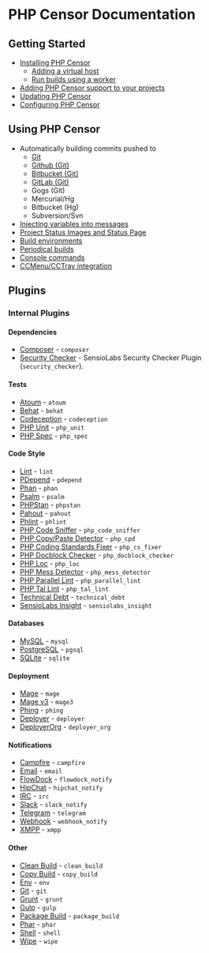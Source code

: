 PHP Censor Documentation
========================

Getting Started
---------------

* [Installing PHP Censor](../../README.md#installing)
    * [Adding a virtual host](virtual_host.md)
    * [Run builds using a worker](workers/worker.md)
* [Adding PHP Censor support to your projects](configuring_project.md)
* [Updating PHP Censor](../../README.md#updating)
* [Configuring PHP Censor](configuring_application.md)

Using PHP Censor
----------------

* Automatically building commits pushed to
    * [Git](sources/git.md)
    * [Github (Git)](sources/github.md)
    * [Bitbucket (Git)](sources/bitbucket.md)
    * [GitLab (Git)](sources/gitlab.md)
    * Gogs (Git)
    * Mercurial/Hg
    * Bitbucket (Hg)
    * Subversion/Svn
* [Injecting variables into messages](interpolation.md)
* [Project Status Images and Status Page](status.md)
* [Build environments](environments.md)
* [Periodical builds](periodical_builds.md)
* [Console commands](commands.md)
* [CCMenu/CCTray integration](ccmenu.md)

Plugins
-------

### Internal Plugins

#### Dependencies

* [Composer](plugins/composer.md) - `composer`
* [Security Checker](plugins/security_checker.md) - SensioLabs Security Checker Plugin (`security_checker`).

#### Tests

* [Atoum](plugins/atoum.md) - `atoum`
* [Behat](plugins/behat.md) - `behat`
* [Codeception](plugins/codeception.md) - `codeception`
* [PHP Unit](plugins/php_unit.md) - `php_unit`
* [PHP Spec](plugins/php_spec.md) - `php_spec`

#### Code Style

* [Lint](plugins/lint.md) - `lint`
* [PDepend](plugins/pdepend.md) - `pdepend`
* [Phan](plugins/phan.md) - `phan`
* [Psalm](plugins/psalm.md) - `psalm`
* [PHPStan](plugins/phpstan.md) - `phpstan`
* [Pahout](plugins/pahout.md) - `pahout`
* [Phlint](plugins/phlint.md) - `phlint`
* [PHP Code Sniffer](plugins/php_code_sniffer.md) - `php_code_sniffer`
* [PHP Copy/Paste Detector](plugins/php_cpd.md) - `php_cpd`
* [PHP Coding Standards Fixer](plugins/php_cs_fixer.md) - `php_cs_fixer`
* [PHP Docblock Checker](plugins/php_docblock_checker.md) - `php_docblock_checker`
* [PHP Loc](plugins/php_loc.md) - `php_loc`
* [PHP Mess Detector](plugins/php_mess_detector.md) - `php_mess_detector`
* [PHP Parallel Lint](plugins/php_parallel_lint.md) - `php_parallel_lint`
* [PHP Tal Lint](plugins/php_tal_lint.md) - `php_tal_lint`
* [Technical Debt](plugins/technical_debt.md) - `technical_debt`
* [SensioLabs Insight](plugins/sensiolabs_insight.md) - `sensiolabs_insight`

#### Databases

* [MySQL](plugins/mysql.md) - `mysql`
* [PostgreSQL](plugins/pgsql.md) - `pgsql`
* [SQLite](plugins/sqlite.md) - `sqlite`

#### Deployment

* [Mage](plugins/mage.md) - `mage`
* [Mage v3](plugins/mage3.md) - `mage3`
* [Phing](plugins/phing.md) - `phing`
* [Deployer](plugins/deployer.md) - `deployer`
* [DeployerOrg](plugins/deployer_org.md) - `deployer_org`

#### Notifications

* [Campfire](plugins/campfire.md) - `campfire`
* [Email](plugins/email.md) - `email`
* [FlowDock](plugins/flowdock_notify.md) - `flowdock_notify`
* [HipChat](plugins/hipchat_notify.md) - `hipchat_notify`
* [IRC](plugins/irc.md) - `irc`
* [Slack](plugins/slack_notify.md) - `slack_notify`
* [Telegram](plugins/telegram.md) - `telegram`
* [Webhook](plugins/webhook_notify.md) - `webhook_notify`
* [XMPP](plugins/xmpp.md) - `xmpp`

#### Other

* [Clean Build](plugins/clean_build.md) - `clean_build`
* [Copy Build](plugins/copy_build.md) - `copy_build`
* [Env](plugins/env.md) - `env`
* [Git](plugins/git.md) - `git`
* [Grunt](plugins/grunt.md) - `grunt`
* [Gulp](plugins/gulp.md) - `gulp`
* [Package Build](plugins/package_build.md) - `package_build`
* [Phar](plugins/phar.md) - `phar`
* [Shell](plugins/shell.md) - `shell`
* [Wipe](plugins/wipe.md) - `wipe`
